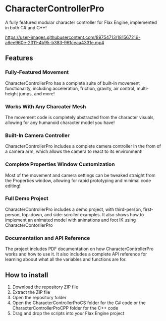 # CharacterControllerPro
A fully featured modular character controller for Flax Engine, implemented in both C# and C++!




https://user-images.githubusercontent.com/89754713/181567216-a6ee960e-2311-4b95-b383-961ceaa4331e.mp4




## Features
### Fully-Featured Movement
CharacterControllerPro has a complete suite of built-in movement functionality, including acceleration, friction, gravity, air control, multi-height jumps, and more!

### Works With Any Charcater Mesh
The movement code is completely abstracted from the character visuals, allowing for any humanoid character model you have!

### Built-In Camera Controller
CharacterControllerPro includes a complete camera controller in the from of a camera arm, which allows the camera to react to its environment!

### Complete Properties Window Customization
Most of the movement and camera settings can be tweaked straight from the Properties window, allowing for rapid prototyping and minimal code editing!

### Full Demo Project
CharacterControllerPro includes a demo project, with third-person, first-person, top-down, and side-scroller examples. It also shows how to implement an animated model with animations and foot IK using CharacterContorllerPro

### Documentation and API Reference
The project includes PDF documentation on how CharacterControllerPro works and how to use it. It also includes a complete API reference for learning aboout what all the variables and functions are for.

## How to install
1. Download the repository ZIP file
2. Extract the ZIP file
3. Open the repository folder
4. Open the CharacterControllerProCS folder for the C# code or the CharacterControllerProCPP folder for the C++ code
5. Drag and drop the scripts into your Flax Engine project
